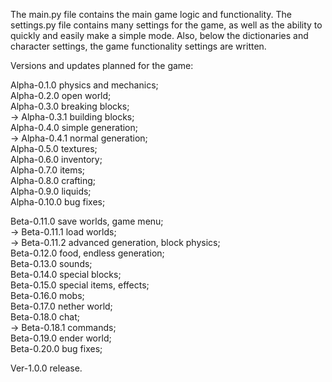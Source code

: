The main.py file contains the main game logic and functionality. 
The settings.py file contains many settings for the game, as well as the ability to quickly and easily make a simple mode. 
Also, below the dictionaries and character settings, the game functionality settings are written.

Versions and updates planned for the game:

Alpha-0.1.0 physics and mechanics;                             
Alpha-0.2.0 open world;                 
Alpha-0.3.0 breaking blocks;                 
-> Alpha-0.3.1 building blocks;                 
Alpha-0.4.0 simple generation;                 
-> Alpha-0.4.1 normal generation;                               
Alpha-0.5.0 textures;                 
Alpha-0.6.0 inventory;                 
Alpha-0.7.0 items;                 
Alpha-0.8.0 crafting;                 
Alpha-0.9.0 liquids;                 
Alpha-0.10.0 bug fixes;                 

Beta-0.11.0 save worlds, game menu;                 
-> Beta-0.11.1 load worlds;                 
-> Beta-0.11.2 advanced generation, block physics;                 
Beta-0.12.0 food, endless generation;                 
Beta-0.13.0 sounds;                 
Beta-0.14.0 special blocks;                 
Beta-0.15.0 special items, effects;                 
Beta-0.16.0 mobs;                 
Beta-0.17.0 nether world;                 
Beta-0.18.0 chat;                 
-> Beta-0.18.1 commands;                 
Beta-0.19.0 ender world;                 
Beta-0.20.0 bug fixes;                 

Ver-1.0.0 release.                 
